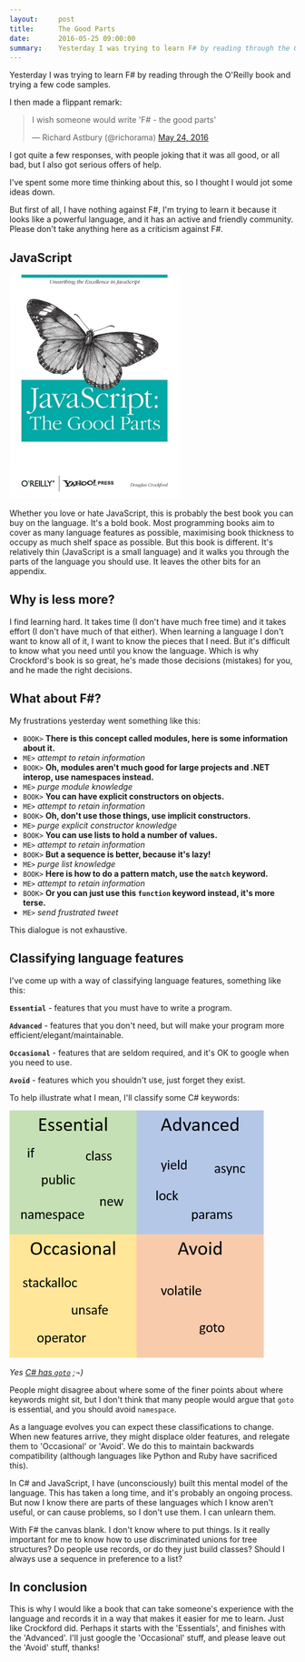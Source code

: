 ```yaml
---
layout:     post
title:      The Good Parts
date:       2016-05-25 09:00:00
summary:    Yesterday I was trying to learn F# by reading through the O'Reilly book and trying a few code samples. I then made a flippant remark...
---
```


Yesterday I was trying to learn F# by reading through the O'Reilly book and trying a few code samples.

I then made a flippant remark:

<blockquote class="twitter-tweet" data-lang="en"><p lang="en" dir="ltr">I wish someone would write &#39;F# - the good parts&#39;</p>&mdash; Richard Astbury (@richorama) <a href="https://twitter.com/richorama/status/735122629275836416">May 24, 2016</a></blockquote>
<script async src="//platform.twitter.com/widgets.js" charset="utf-8"></script>

I got quite a few responses, with people joking that it was all good, or all bad, but I also got serious offers of help.

I've spent some more time thinking about this, so I thought I would jot some ideas down.

But first of all, I have nothing against F#, I'm trying to learn it because it looks like a powerful language, and it
has an active and friendly community. Please don't take anything here as a criticism against F#.

## JavaScript

![JavaScript the Good Parts](/images/jsgoodparts.jpg)

Whether you love or hate JavaScript, this is probably the best book you can buy on the language.
It's a bold book.
Most programming books aim to cover as many language features as possible, maximising book thickness to occupy as
much shelf space as possible.
But this book is different.
It's relatively thin (JavaScript is a small language) and it walks you through the parts of the language you should use.
It leaves the other bits for an appendix.

## Why is less more?

I find learning hard. It takes time (I don't have much free time) and it takes effort (I don't have much of that either).
When learning a language I don't want to know all of it, I want to know the pieces that I need. But it's difficult to
know what you need until you know the language. Which is why Crockford's book is so great, he's made those
decisions (mistakes) for you, and he made the right decisions.

## What about F#?

My frustrations yesterday went something like this:

* `BOOK>` __There is this concept called modules, here is some information about it.__
* `ME>` _attempt to retain information_
* `BOOK>` __Oh, modules aren't much good for large projects and .NET interop, use namespaces instead.__
* `ME>` _purge module knowledge_
* `BOOK>` __You can have explicit constructors on objects.__
* `ME>` _attempt to retain information_
* `BOOK>` __Oh, don't use those things, use implicit constructors.__
* `ME>` _purge explicit constructor knowledge_
* `BOOK>` __You can use lists to hold a number of values.__
* `ME>` _attempt to retain information_
* `BOOK>` __But a sequence is better, because it's lazy!__
* `ME>` _purge list knowledge_
* `BOOK>` __Here is how to do a pattern match, use the `match` keyword.__
* `ME>` _attempt to retain information_
* `BOOK>` __Or you can just use this `function` keyword instead, it's more terse.__
* `ME>` _send frustrated tweet_

This dialogue is not exhaustive.

## Classifying language features

I've come up with a way of classifying language features, something like this:

__`Essential`__ - features that you must have to write a program.

__`Advanced`__ - features that you don't need, but will make your program more efficient/elegant/maintainable.

__`Occasional`__ - features that are seldom required, and it's OK to google when you need to use.

__`Avoid`__ - features which you shouldn't use, just forget they exist.

To help illustrate what I mean, I'll classify some C# keywords:

![C# quadrants](/images/csharpquadrants.png)

_Yes [C# has `goto`](https://msdn.microsoft.com/en-gb/library/13940fs2.aspx) ;¬)_

People might disagree about where some of the finer points about where keywords might sit,
but I don't think that many people would argue that `goto` is essential, and you should avoid `namespace`.

As a language evolves you can expect these classifications to change. When new features arrive, they might displace older
features, and relegate them to 'Occasional' or 'Avoid'. We do this to maintain backwards compatibility (although languages
like Python and Ruby have sacrificed this).

In C# and JavaScript, I have (unconsciously) built this mental model of the language.
This has taken a long time, and it's probably an ongoing process.
But now I know there are parts of these languages which I know aren't useful, or can cause problems,
so I don't use them. I can unlearn them.

With F# the canvas blank. I don't know where to put things. Is it really important for me to know how to use
discriminated unions for tree structures? Do people use records, or do they just build classes? Should I always
use a sequence in preference to a list?

## In conclusion

This is why I would like a book that can take someone's experience with the language and records it in a way that
makes it easier for me to learn. Just like Crockford did.
Perhaps it starts with the 'Essentials', and finishes with the 'Advanced'.
I'll just google the 'Occasional' stuff, and please leave out the 'Avoid' stuff, thanks!
